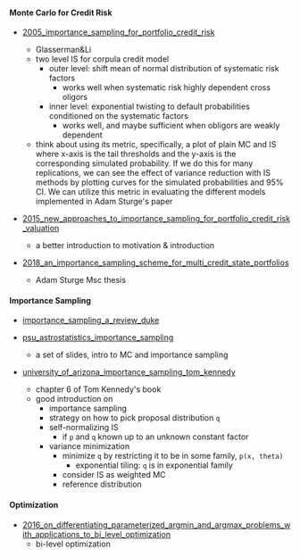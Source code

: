 


#### Monte Carlo for Credit Risk


+ [2005_importance_sampling_for_portfolio_credit_risk](2005_importance_sampling_for_portfolio_credit_risk.pdf)
    + Glasserman&Li
    + two level IS for corpula credit model     
        + outer level: shift mean of normal distribution of systematic risk factors
            + works well when systematic risk highly dependent cross oligors
        + inner level: exponential twisting to default probabilities conditioned on the systematic factors
            + works well, and maybe sufficient when obligors are weakly dependent
    + think about using its metric, specifically, a plot of plain MC and IS where x-axis is the tail thresholds and the y-axis is the corresponding simulated probability. If we do this for many replications, we can see the effect of variance reduction with IS methods by plotting curves for the simulated probabilities and 95% CI. We can utilize this metric in evaluating the different models implemented in Adam Sturge's paper

+ [2015_new_approaches_to_importance_sampling_for_portfolio_credit_risk_valuation](2015_new_approaches_to_importance_sampling_for_portfolio_credit_risk_valuation.pdf)
    + a better introduction to motivation & introduction

+ [2018_an_importance_sampling_scheme_for_multi_credit_state_portfolios](2018_an_importance_sampling_scheme_for_multi_credit_state_portfolios.pdf)
    + Adam Sturge Msc thesis



#### Importance Sampling


+ [importance_sampling_a_review_duke](importance_sampling_a_review_duke.pdf)

+ [psu_astrostatistics_importance_sampling](psu_astrostatistics_importance_sampling.pdf)
    + a set of slides, intro to MC and importance sampling

+ [university_of_arizona_importance_sampling_tom_kennedy](university_of_arizona_importance_sampling_tom_kennedy.pdf)
    + chapter 6 of Tom Kennedy's book
    + good introduction on
        + importance sampling
        + strategy on how to pick proposal distribution `q`
        + self-normalizing IS
            + if `p` and `q` known up to an unknown constant factor
        + variance minimization
            + minimize `q` by restricting it to be in some family, `p(x, theta)`
                + exponential tiling: `q` is in exponential     family
            + consider IS as weighted MC
            + reference distribution

#### Optimization

+ [2016_on_differentiating_parameterized_argmin_and_argmax_problems_with_applications_to_bi_level_optimization](2016_on_differentiating_parameterized_argmin_and_argmax_problems_with_applications_to_bi_level_optimization.pdf)
    + bi-level optimization
